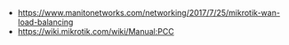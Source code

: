 * https://www.manitonetworks.com/networking/2017/7/25/mikrotik-wan-load-balancing
* https://wiki.mikrotik.com/wiki/Manual:PCC